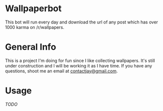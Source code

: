 # Wallpaperbot

This bot will run every day and download the url of any post which has over 1000 karma on /r/wallpapers.

# General Info

This is a project I'm doing for fun since I like collecting wallpapers. It's still under construction and I will be working it as I have time. If you have any questions, shoot me an email at contactjay@gmail.com.

# Usage
*TODO*
